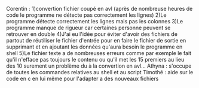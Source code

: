 Corentin : 
1)convertion fichier coupé en avl (après de nombreuse heures de code le programme ne détecte pas correctement les lignes)
2)Le programme détecte correctement les lignes mais pas les colonnes
3)Le programme manque de rigueur car certaines personne peuvent se retrouver en double
4)J'ai eu l'idée pour éviter d'avoir des fichiers de partout de réutiliser le fichier d'entrée pour en faire le fichier de sortie en supprimant et en ajoutant les données qu'aura besoin le programme en shell
5)Le fichier texte a de nombreuses erreurs comme par exemple le fait qu'il n'efface pas toujours le contenu ou qu'il met les 15 premiers au lieu des 10 surement un problème du à la convertion en avl...
Athyna : s'occupe de toutes les commandes relatives au shell et au script
Timothé : aide sur le code en c en lui même pour l'adapter a des nouveaux fichiers
